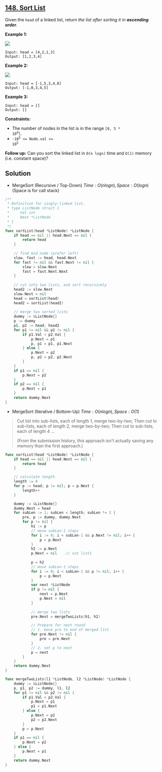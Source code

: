 ## [148. Sort List](https://leetcode.com/problems/sort-list/)


Given the `head` of a linked list, return _the list after sorting it in **ascending order**_.

**Example 1:**

![](https://assets.leetcode.com/uploads/2020/09/14/sort_list_1.jpg)

```
Input: head = [4,2,1,3]
Output: [1,2,3,4]
```

**Example 2:**

![](https://assets.leetcode.com/uploads/2020/09/14/sort_list_2.jpg)

```
Input: head = [-1,5,3,4,0]
Output: [-1,0,3,4,5]
```

**Example 3:**

```
Input: head = []
Output: []
```

**Constraints:**

*   The number of nodes in the list is in the range <code>[0, 5 * 10<sup>4</sup>]</code>.
*   <code>-10<sup>5</sup> <= Node.val <= 10<sup>5</sup></code>

**Follow up:** Can you sort the linked list in `O(n logn)` time and `O(1)` memory (i.e. constant space)?



## Solution

- MergeSort (Recursive / Top-Down)	$Time: O(nlogn), Space: O(logn)$ (Space is for call stack)

```go
/**
 * Definition for singly-linked list.
 * type ListNode struct {
 *     Val int
 *     Next *ListNode
 * }
 */
func sortList(head *ListNode) *ListNode {
    if head == nil || head.Next == nil {
        return head
    }
    
    // find mid node (prefer left)
    slow, fast := head, head.Next
    for fast != nil && fast.Next != nil {
        slow = slow.Next
        fast = fast.Next.Next
    }
    
    // cut into two lists, and sort recursively
    head2 := slow.Next
    slow.Next = nil
    head = sortList(head)
    head2 = sortList(head2)
    
    // merge two sorted lists
    dummy := &ListNode{}
    p := dummy
    p1, p2 := head, head2
    for p1 != nil && p2 != nil {
        if p1.Val < p2.Val {
            p.Next = p1
            p, p1 = p1, p1.Next
        } else {
            p.Next = p2
            p, p2 = p2, p2.Next
        }
    }
    if p1 == nil {
        p.Next = p2
    }
    if p2 == nil {
        p.Next = p1
    }
    return dummy.Next
}
```

- MergeSort (Iterative / Bottom-Up)	$Time: O(nlogn), Space: O(1)$ 

> Cut list into sub-lists, each of length 1, merge two-by-two; Then cut to sub-lists, each of length 2, merge two-by-two; Then cut to sub-lists, each of length 4 ...
>
> (From the submission history, this approach isn't actually saving any memory than the first approach.)

```go
func sortList(head *ListNode) *ListNode {
	if head == nil || head.Next == nil {
		return head
	}

	// calculate length
	length := 0
	for p := head; p != nil; p = p.Next {
		length++
	}

	dummy := &ListNode{}
	dummy.Next = head
	for subLen := 1; subLen < length; subLen *= 2 {
		pre, p := dummy, dummy.Next
		for p != nil {
			h1 := p
			// move subLen-1 steps
			for i := 0; i < subLen-1 && p.Next != nil; i++ {
				p = p.Next
			}
			h2 := p.Next
			p.Next = nil	// cut list1
			
			p = h2
			// move subLen-1 steps
			for i := 0; i < subLen-1 && p != nil; i++ {
				p = p.Next
			}
			var next *ListNode
			if p != nil {
				next = p.Next
				p.Next = nil
			}
			
			// merge two lists
			pre.Next = mergeTwoLists(h1, h2)

			// Prepare for next round
			// 1. move pre to end of merged list
			for pre.Next != nil {
				pre = pre.Next
			}
			// 2. set p to next
			p = next
		}
	}
	return dummy.Next
}

func mergeTwoLists(l1 *ListNode, l2 *ListNode) *ListNode {
	dummy := &ListNode{}
	p, p1, p2 := dummy, l1, l2
	for p1 != nil && p2 != nil {
		if p1.Val < p2.Val {
			p.Next = p1
			p1 = p1.Next
		} else {
			p.Next = p2
			p2 = p2.Next
		}
		p = p.Next
	}
	if p1 == nil {
		p.Next = p2
	} else {
		p.Next = p1
	}
	return dummy.Next
}
```

